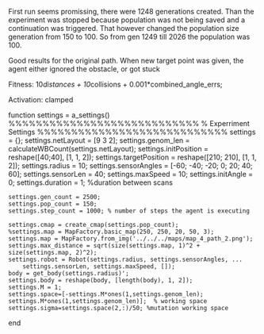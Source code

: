 First run seems promissing, there were 1248 generations created. Than the experiment was stopped because population was not being saved and a continuation was triggered. That however 
changed the population size generation from 150 to 100. So from gen 1249 till 2026 the population was 100.

Good results for the original path. When new target point was given, the agent either ignored the obstacle, or got stuck

Fitness:  10*distances + 10*collisions + 0.001*combined_angle_errs;

Activation: clamped

function settings = a_settings()
    %%%%%%%%%%%%%%%%%%%%%%%%%%%%
    % Experriment Settings
    %%%%%%%%%%%%%%%%%%%%%%%%%%%%
    settings = {};
    settings.netLayout = [9 3 2];
    settings.genom_len = calculateWBCount(settings.netLayout);
    settings.initPosition = reshape([40;40], [1, 1, 2]);
    settings.targetPosition = reshape([210; 210], [1, 1, 2]);
    settings.radius = 10;
    settings.sensorAngles = [-60; -40; -20; 0; 20; 40; 60];
    settings.sensorLen = 40;
    settings.maxSpeed = 10;
    settings.initAngle = 0;
    settings.duration = 1; %duration between scans

    settings.gen_count = 2500;
    settings.pop_count = 150;
    settings.step_count = 1000; % number of steps the agent is executing

    settings.cmap = create_cmap(settings.pop_count);
    %settings.map = MapFactory.basic_map(250, 250, 20, 50, 3);
    settings.map = MapFactory.from_img('../../../maps/map_4_path_2.png');
    settings.max_distance = sqrt(size(settings.map, 1)^2 + size(settings.map, 2)^2);
    settings.robot = Robot(settings.radius, settings.sensorAngles, ...
        settings.sensorLen, settings.maxSpeed, []);
    body = get_body(settings.radius)';
    settings.body = reshape(body, [length(body), 1, 2]);
    settings.M = 1;
    settings.space=[-settings.M*ones(1,settings.genom_len); settings.M*ones(1,settings.genom_len)];  % working space
    settings.sigma=settings.space(2,:)/50; %mutation working space
end

